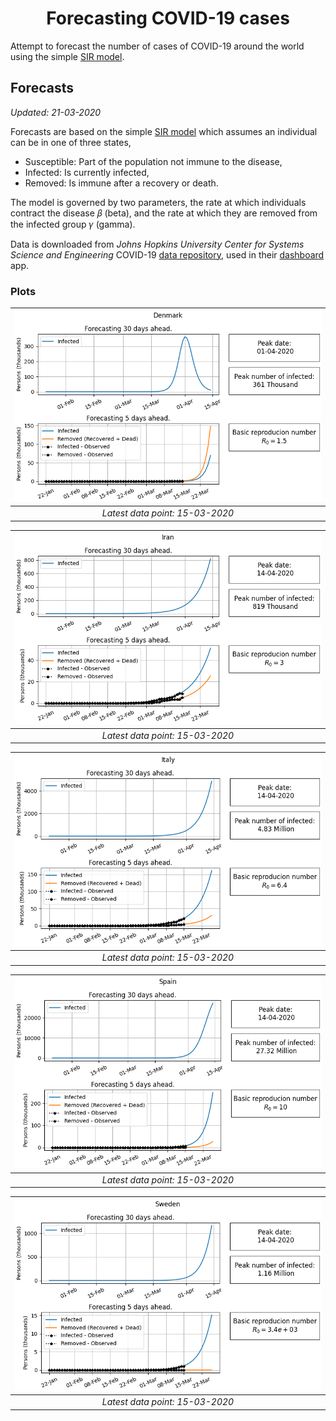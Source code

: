 
<h1 align="center">Forecasting COVID-19 cases</h1>

Attempt to forecast the number of cases of COVID-19 around the world using the simple [SIR model][sir_model_wiki].

## Forecasts
*Updated: 21-03-2020*

Forecasts are based on the simple [SIR model][sir_model_wiki] which assumes
an individual can be in one of three states,

- Susceptible: Part of the population not immune to the disease, 
- Infected: Is currently infected,
- Removed: Is immune after a recovery or death.

The model is governed by two parameters, the rate at which individuals contract the disease 𝛽 (beta), and the rate at which they are removed from the infected group 𝛾 (gamma). 

Data is downloaded from *Johns Hopkins University Center for Systems Science and Engineering* COVID-19 [data repository][csse-data-repo], used in their 
[dashboard][john-hopkins-dashboard] app.

### Plots
|![Denmark](forecast_plots/denmark_SIR.png)|
|:----------------------------------------:|
| *Latest data point: 15-03-2020*|

|![Iran](forecast_plots/iran_SIR.png)|
|:----------------------------------------:|
| *Latest data point: 15-03-2020*|

|![Italy](forecast_plots/italy_SIR.png)|
|:----------------------------------------:|
| *Latest data point: 15-03-2020*|

|![Spain](forecast_plots/spain_SIR.png)|
|:----------------------------------------:|
| *Latest data point: 15-03-2020*|

|![Sweden](forecast_plots/sweden_SIR.png)|
|:----------------------------------------:|
| *Latest data point: 15-03-2020*|

[sir_model_wiki]: https://en.wikipedia.org/wiki/Compartmental_models_in_epidemiology#The_SIR_model
[csse-data-repo]: https://github.com/CSSEGISandData/COVID-19
[john-hopkins-dashboard]: https://www.arcgis.com/apps/opsdashboard/index.html#/bda7594740fd40299423467b48e9ecf6
